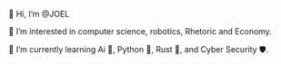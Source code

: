 👋 Hi, I’m @JOEL

👀 I’m interested in computer science, robotics, Rhetoric and Economy.

🌱 I’m currently learning 
Ai 🤖, Python 🐍, Rust 🦀, 
and Cyber Security 🛡️.
